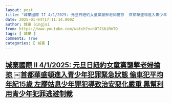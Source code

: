 ```yaml
---
layout: post
title: "城寨國際 II 4/1/2025: 元旦日紐約女童黨襲擊老婦搶掠 ￼首都華盛頓進入青少年犯罪緊急狀態 偷車犯平均年紀15歲 左膠姑息少年罪犯導致治安惡化嚴重 黑幫利用青少年犯罪逃避制裁"
date: 2025-01-04T17:11:14.000Z
author: 城寨 Singjai
from: https://www.youtube.com/watch?v=hOTJS6iRmTQ
tags: [ 城寨 ]
comments: True
categories: [ 城寨 ]
---
```

<!--1736010674000-->
[城寨國際 II 4/1/2025: 元旦日紐約女童黨襲擊老婦搶掠 ￼首都華盛頓進入青少年犯罪緊急狀態 偷車犯平均年紀15歲 左膠姑息少年罪犯導致治安惡化嚴重 黑幫利用青少年犯罪逃避制裁](https://www.youtube.com/watch?v=hOTJS6iRmTQ)
------

<div>

</div>

